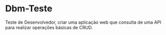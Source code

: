 # Dbm-Teste

Teste de Desenvolvedor, criar uma aplicação web que consulta de uma API para realizar operações básicas de CRUD.
